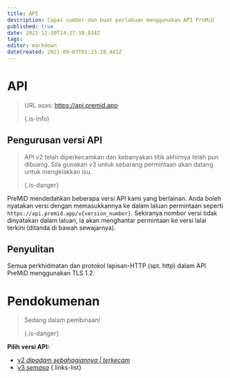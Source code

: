 ```yaml
---
title: API
description: Capai sumber dan buat perlakuan menggunakan API PreMiD
published: true
date: 2021-12-20T14:27:18.034Z
tags:
editor: markdown
dateCreated: 2021-09-07T01:25:28.441Z
---
```


# API

> URL asas: https://api.premid.app
>
> {.is-info}

## Pengurusan versi API
> API v2 telah diperkecamkan dan kebanyakan titik akhirnya telah pun dibuang. Sila gunakan v3 untuk sebarang permintaan akan datang untuk mengelakkan isu.
>
> {.is-danger}

PreMiD mendedahkan beberapa versi API kami yang berlainan. Anda boleh nyatakan versi dengan memasukkannya ke dalam laluan permintaan seperti `https://api.premid.app/v{version_number}`. Sekiranya nombor versi tidak dinyatakan dalam laluan, ia akan menghantar permintaan ke versi lalai terkini (ditanda di bawah sewajarnya).

## Penyulitan

Semua perkhidmatan dan protokol lapisan-HTTP (spt. http) dalam API PreMiD menggunakan TLS 1.2.

# Pendokumenan
> Sedang dalam pembinaan!
>
> {.is-danger}

**Pilih versi API:**
- [v2 *dipadam sebahagiannya | terkecam*](/dev/api/v2)
- [v3 *semasa*](/dev/api/v3)
{.links-list}
